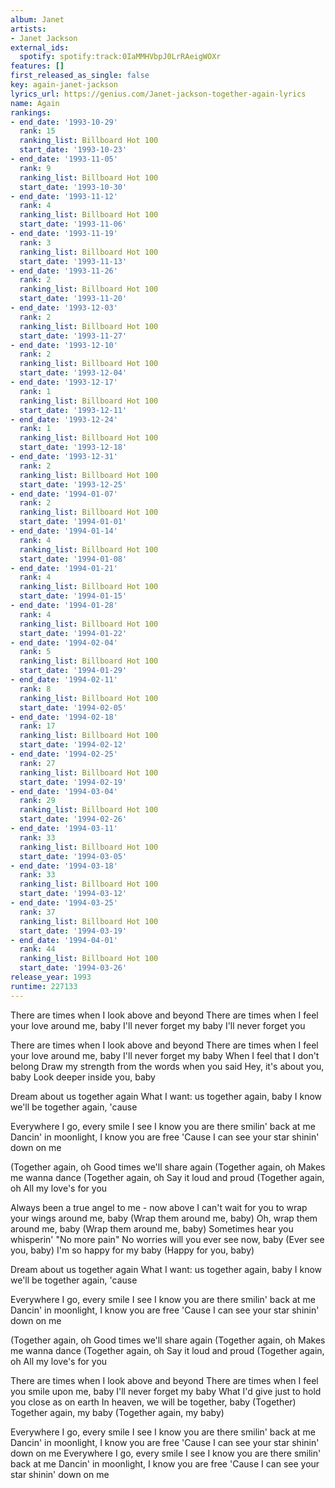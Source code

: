 ```yaml
---
album: Janet
artists:
- Janet Jackson
external_ids:
  spotify: spotify:track:0IaMMHVbpJ0LrRAeigWOXr
features: []
first_released_as_single: false
key: again-janet-jackson
lyrics_url: https://genius.com/Janet-jackson-together-again-lyrics
name: Again
rankings:
- end_date: '1993-10-29'
  rank: 15
  ranking_list: Billboard Hot 100
  start_date: '1993-10-23'
- end_date: '1993-11-05'
  rank: 9
  ranking_list: Billboard Hot 100
  start_date: '1993-10-30'
- end_date: '1993-11-12'
  rank: 4
  ranking_list: Billboard Hot 100
  start_date: '1993-11-06'
- end_date: '1993-11-19'
  rank: 3
  ranking_list: Billboard Hot 100
  start_date: '1993-11-13'
- end_date: '1993-11-26'
  rank: 2
  ranking_list: Billboard Hot 100
  start_date: '1993-11-20'
- end_date: '1993-12-03'
  rank: 2
  ranking_list: Billboard Hot 100
  start_date: '1993-11-27'
- end_date: '1993-12-10'
  rank: 2
  ranking_list: Billboard Hot 100
  start_date: '1993-12-04'
- end_date: '1993-12-17'
  rank: 1
  ranking_list: Billboard Hot 100
  start_date: '1993-12-11'
- end_date: '1993-12-24'
  rank: 1
  ranking_list: Billboard Hot 100
  start_date: '1993-12-18'
- end_date: '1993-12-31'
  rank: 2
  ranking_list: Billboard Hot 100
  start_date: '1993-12-25'
- end_date: '1994-01-07'
  rank: 2
  ranking_list: Billboard Hot 100
  start_date: '1994-01-01'
- end_date: '1994-01-14'
  rank: 4
  ranking_list: Billboard Hot 100
  start_date: '1994-01-08'
- end_date: '1994-01-21'
  rank: 4
  ranking_list: Billboard Hot 100
  start_date: '1994-01-15'
- end_date: '1994-01-28'
  rank: 4
  ranking_list: Billboard Hot 100
  start_date: '1994-01-22'
- end_date: '1994-02-04'
  rank: 5
  ranking_list: Billboard Hot 100
  start_date: '1994-01-29'
- end_date: '1994-02-11'
  rank: 8
  ranking_list: Billboard Hot 100
  start_date: '1994-02-05'
- end_date: '1994-02-18'
  rank: 17
  ranking_list: Billboard Hot 100
  start_date: '1994-02-12'
- end_date: '1994-02-25'
  rank: 27
  ranking_list: Billboard Hot 100
  start_date: '1994-02-19'
- end_date: '1994-03-04'
  rank: 29
  ranking_list: Billboard Hot 100
  start_date: '1994-02-26'
- end_date: '1994-03-11'
  rank: 33
  ranking_list: Billboard Hot 100
  start_date: '1994-03-05'
- end_date: '1994-03-18'
  rank: 33
  ranking_list: Billboard Hot 100
  start_date: '1994-03-12'
- end_date: '1994-03-25'
  rank: 37
  ranking_list: Billboard Hot 100
  start_date: '1994-03-19'
- end_date: '1994-04-01'
  rank: 44
  ranking_list: Billboard Hot 100
  start_date: '1994-03-26'
release_year: 1993
runtime: 227133
---
```

There are times when I look above and beyond
There are times when I feel your love around me, baby
I'll never forget my baby
I'll never forget you


There are times when I look above and beyond
There are times when I feel your love around me, baby
I'll never forget my baby
When I feel that I don't belong
Draw my strength from the words when you said
Hey, it's about you, baby
Look deeper inside you, baby


Dream about us together again
What I want: us together again, baby
I know we'll be together again, 'cause


Everywhere I go, every smile I see
I know you are there smilin' back at me
Dancin' in moonlight, I know you are free
'Cause I can see your star shinin' down on me


(Together again, oh
Good times we'll share again
(Together again, oh
Makes me wanna dance
(Together again, oh
Say it loud and proud
(Together again, oh
All my love's for you


Always been a true angel to me - now above
I can't wait for you to wrap your wings around me, baby
(Wrap them around me, baby)
Oh, wrap them around me, baby
(Wrap them around me, baby)
Sometimes hear you whisperin' "No more pain"
No worries will you ever see now, baby
(Ever see you, baby)
I'm so happy for my baby
(Happy for you, baby)


Dream about us together again
What I want: us together again, baby
I know we'll be together again, 'cause


Everywhere I go, every smile I see
I know you are there smilin' back at me
Dancin' in moonlight, I know you are free
'Cause I can see your star shinin' down on me


(Together again, oh
Good times we'll share again
(Together again, oh
Makes me wanna dance
(Together again, oh
Say it loud and proud
(Together again, oh
All my love's for you


There are times when I look above and beyond
There are times when I feel you smile upon me, baby
I'll never forget my baby
What I'd give just to hold you close as on earth
In heaven, we will be together, baby
(Together)
Together again, my baby
(Together again, my baby)


Everywhere I go, every smile I see
I know you are there smilin' back at me
Dancin' in moonlight, I know you are free
'Cause I can see your star shinin' down on me
Everywhere I go, every smile I see
I know you are there smilin' back at me
Dancin' in moonlight, I know you are free
'Cause I can see your star shinin' down on me
